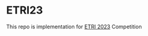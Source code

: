 # ETRI23

This repo is implementation for [ETRI 2023](https://aifactory.space/competition/detail/2234) Competition

